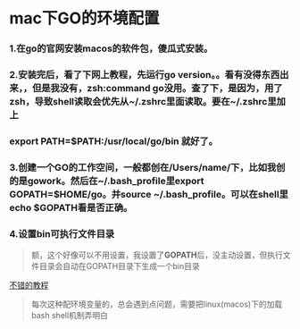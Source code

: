 # mac下GO的环境配置

### 1.在go的官网安装macos的软件包，傻瓜式安装。

### 2.安装完后，看了下网上教程，先运行go version。。看有没得东西出来，，但是我没有，zsh:command go没用。查了下，是因为，用了zsh，导致shell读取会优先从~/.zshrc里面读取。要在~/.zshrc里加上

### export PATH=$PATH:/usr/local/go/bin 就好了。

### 3.创建一个GO的工作空间，一般都创在/Users/name/下，比如我创的是gowork。然后在~/.bash_profile里export GOPATH=$HOME/go。并source ~/.bash_profile。可以在shell里echo \$GOPATH看是否正确。

### 4.设置bin可执行文件目录

> 额，这个好像可以不用设置，我设置了**GOPATH**后，没主动设置，但执行文件目录会自动在GOPATH目录下生成一个bin目录



[不错的教程](https://www.jianshu.com/p/40e08c85f9e3)



> 每次这种配环境变量的，总会遇到点问题，需要把linux(macos)下的加载bash shell机制弄明白